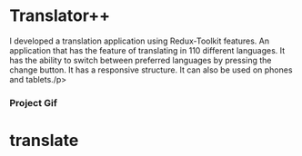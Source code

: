 <h1>Translator++</h1>

<p>I developed a translation application using Redux-Toolkit features. An application that has the feature of translating in 110 different languages. It has the ability to switch between preferred languages by pressing the change button. It has a responsive structure. It can also be used on phones and tablets./p>

<h3>Project Gif</h3>

# translate
